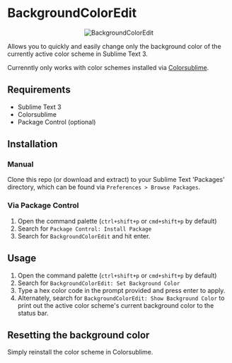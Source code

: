 # BackgroundColorEdit

<p align="center"><img src="https://zippy.gfycat.com/TepidUnfoldedBorzoi.gif" alt="BackgroundColorEdit"></p>

Allows you to quickly and easily change only the background color of the currently active color scheme in Sublime Text 3.

Currenntly only works with color schemes installed via [Colorsublime](colorsublime.com/).

## Requirements

 - Sublime Text 3
 - Colorsublime
 - Package Control (optional)

## Installation

### Manual

Clone this repo (or download and extract) to your Sublime Text 'Packages' directory, which can be found via `Preferences > Browse Packages`.

### Via Package Control

1. Open the command palette (`ctrl+shift+p` or `cmd+shift+p` by default)
2. Search for `Package Control: Install Package`
3. Search for `BackgroundColorEdit` and hit enter.

## Usage

1. Open the command palette (`ctrl+shift+p` or `cmd+shift+p` by default)
2. Search for `BackgroundColorEdit: Set Background Color`
3. Type a hex color code in the prompt provided and press enter to apply.
4. Alternately, search for `BackgroundColorEdit: Show Background Color` to print out the active color scheme's current background color to the status bar.

## Resetting the background color

Simply reinstall the color scheme in Colorsublime.